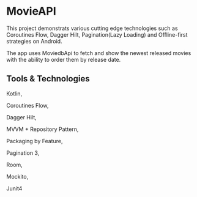 # MovieAPI

This project demonstrats various cutting edge technologies such as Coroutines Flow, Dagger Hilt, Pagination(Lazy Loading) and Offline-first strategies on Android.

The app uses MoviedbApi to fetch and show the newest released movies with the ability to order them by release date.

## Tools & Technologies

Kotlin,

Coroutines Flow,

Dagger Hilt,

MVVM + Repository Pattern,

Packaging by Feature,

Pagination 3,

Room,

Mockito,

Junit4

